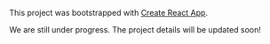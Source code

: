 This project was bootstrapped with [Create React App](https://github.com/facebook/create-react-app).

We are still under progress. The project details will be updated soon!
